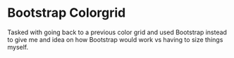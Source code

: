 Bootstrap Colorgrid
====================

Tasked with going back to a previous color grid and used Bootstrap instead to give me 
and idea on how Bootstrap would work vs having to size things myself.

